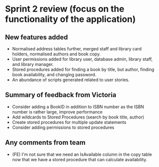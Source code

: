 # Sprint 2 review (focus on the functionality of the application)

## New features added

- Normalised address tables further, merged staff and library card holders, normalised authors and book copy.
- User permissions added for library user, database admin, library staff, and library manager.
- Stored procedures added for finding a book by title, but author, finding book availability, and changing password.
- An abundance of scripts generated related to user stories.


## Summary of feedback from Victoria

- Consider adding a BookID in addition to ISBN number as the ISBN number is rather large, improve performance
- Add wildcards to Stored Procedures (search by book title, author)
- Create stored procedures for multiple update statements
- Consider adding permissions to stored procedures


## Any comments from team

- (FE) I'm not sure that we need an IsAvailable column in the copy table now that we have a stored procedure that can calculate availability.


